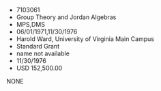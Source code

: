 * 7103061
* Group Theory and Jordan Algebras
* MPS,DMS
* 06/01/1971,11/30/1976
* Harold Ward, University of Virginia Main Campus
* Standard Grant
*   name not available
* 11/30/1976
* USD 152,500.00

NONE